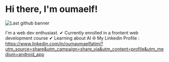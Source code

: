 # Hi there, I'm oumaelf!
![Last github banner](https://github.com/user-attachments/assets/8c16317b-afc9-4d1a-8208-ecf3f98b7417)

I'm a web dev enthusiast.
  ✔ Currently enrolled in a frontent web development course
  ✔ Learning about AI
🌐 My Linkedin Profile : 
    https://www.linkedin.com/in/oumaymaelfatimi?utm_source=share&utm_campaign=share_via&utm_content=profile&utm_medium=android_app
